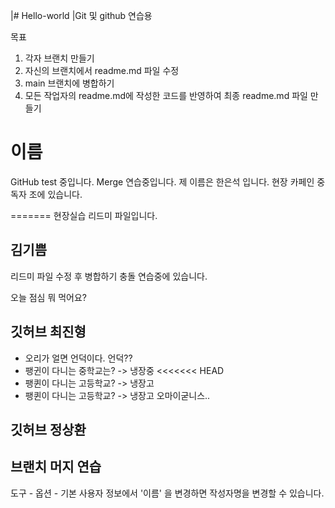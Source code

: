
|# Hello-world
|Git 및 github 연습용

목표
1. 각자 브랜치 만들기
2. 자신의 브랜치에서 readme.md 파일 수정
3. main 브랜치에 병합하기
4. 모든 작업자의 readme.md에 작성한 코드를 반영하여 최종 readme.md 파일 만들기

# 이름 
 GitHub test 중입니다. Merge 연습중입니다.
 제 이름은 한은석 입니다. 
 현장 카페인 중독자 조에 있습니다. 
 
=======
현장실습 리드미 파일입니다.

## 김기쁨 
리드미 파일 수정 후 병합하기
충돌 연습중에 있습니다.

오늘 점심 뭐 먹어요?

## 깃허브 최진형 
- 오리가 얼면 언덕이다.
언덕??
- 팽귄이 다니는 중학교는? -> 냉장중
<<<<<<< HEAD
- 팽퀸이 다니는 고등학교? -> 냉장고
- 팽퀸이 다니는 고등학교? -> 냉장고 오마이굳니스..

## 깃허브 정상환
## 브랜치 머지 연습


도구 - 옵션 - 기본 사용자 정보에서 '이름' 을 변경하면 작성자명을 변경할 수 있습니다.

